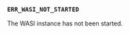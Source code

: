 ### `ERR_WASI_NOT_STARTED`

The WASI instance has not been started.

<a id="ERR_WEBASSEMBLY_RESPONSE"></a>
